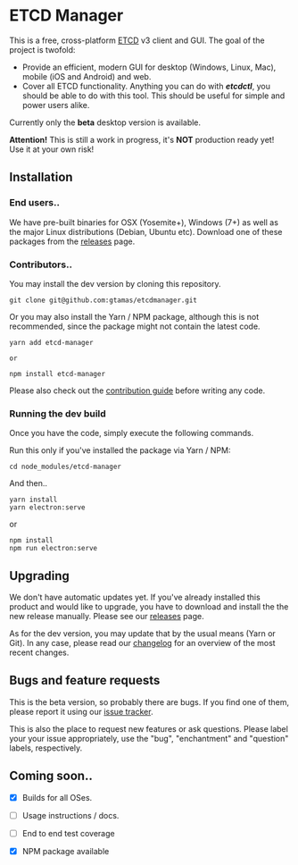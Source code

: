 # ETCD Manager
This is a free, cross-platform [ETCD](http://www.etcd.io) v3 client and GUI. The goal of the project is twofold:

- Provide an efficient, modern GUI for desktop (Windows, Linux, Mac), mobile (iOS and Android) and web.
- Cover all ETCD functionality. Anything you can do with ***etcdctl***, you should be able to do with this tool. This should be useful for simple and power users alike.

Currently only the **beta** desktop version is available.

**Attention!**
This is still a work in progress, it's **NOT** production ready yet! Use it at your own risk!

## Installation

### End users..

We have pre-built binaries for OSX (Yosemite+), Windows (7+) as well as the major Linux distributions (Debian, Ubuntu etc). Download one of these packages from the [releases](https://github.com/gtamas/etcdmanager/releases) page.

### Contributors..

You may install the dev version by cloning this repository.

```
git clone git@github.com:gtamas/etcdmanager.git
```

Or you may also install the Yarn / NPM package, although this is not recommended, since the package might not contain the latest code.

```
yarn add etcd-manager

or

npm install etcd-manager
```

Please also check out the [contribution guide](./CONTRIBUTION.md) before writing any code.

### Running the dev build

Once you have the code, simply execute the following commands. 

Run this only if you've installed the package via Yarn / NPM:

```
cd node_modules/etcd-manager
```

And then..

```
yarn install
yarn electron:serve
```

or

```
npm install
npm run electron:serve
```

## Upgrading

We don't have automatic updates yet. If you've already installed this product and would like to upgrade, you have to download and install the the new release manually. Please see our [releases](https://github.com/gtamas/etcdmanager/releases) page. 

As for the dev version, you may update that by the usual means (Yarn or Git). In any case, please read our [changelog](./CHANGELOG.md) for an overview of the most recent changes.

## Bugs and feature requests

This is the beta version, so probably there are bugs. If you find one of them, please report it using our [issue tracker](https://github.com/gtamas/etcdmanager/issues).

This is also the place to request new features or ask questions. Please label your your issue appropriately, use the "bug", "enchantment" and "question" labels, respectively.

## Coming soon..

- [X] Builds for all OSes.
- [ ] Usage instructions / docs.
- [ ] End to end test coverage
- [X] NPM package available



